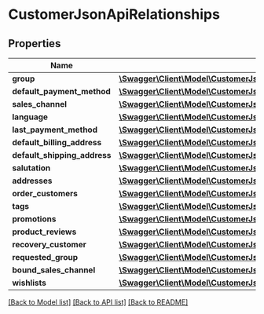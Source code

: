# CustomerJsonApiRelationships

## Properties
Name | Type | Description | Notes
------------ | ------------- | ------------- | -------------
**group** | [**\Swagger\Client\Model\CustomerJsonApiRelationshipsGroup**](CustomerJsonApiRelationshipsGroup.md) |  | [optional] 
**default_payment_method** | [**\Swagger\Client\Model\CustomerJsonApiRelationshipsDefaultPaymentMethod**](CustomerJsonApiRelationshipsDefaultPaymentMethod.md) |  | [optional] 
**sales_channel** | [**\Swagger\Client\Model\CustomerJsonApiRelationshipsSalesChannel**](CustomerJsonApiRelationshipsSalesChannel.md) |  | [optional] 
**language** | [**\Swagger\Client\Model\CustomerJsonApiRelationshipsLanguage**](CustomerJsonApiRelationshipsLanguage.md) |  | [optional] 
**last_payment_method** | [**\Swagger\Client\Model\CustomerJsonApiRelationshipsLastPaymentMethod**](CustomerJsonApiRelationshipsLastPaymentMethod.md) |  | [optional] 
**default_billing_address** | [**\Swagger\Client\Model\CustomerJsonApiRelationshipsDefaultBillingAddress**](CustomerJsonApiRelationshipsDefaultBillingAddress.md) |  | [optional] 
**default_shipping_address** | [**\Swagger\Client\Model\CustomerJsonApiRelationshipsDefaultShippingAddress**](CustomerJsonApiRelationshipsDefaultShippingAddress.md) |  | [optional] 
**salutation** | [**\Swagger\Client\Model\CustomerJsonApiRelationshipsSalutation**](CustomerJsonApiRelationshipsSalutation.md) |  | [optional] 
**addresses** | [**\Swagger\Client\Model\CustomerJsonApiRelationshipsAddresses**](CustomerJsonApiRelationshipsAddresses.md) |  | [optional] 
**order_customers** | [**\Swagger\Client\Model\CustomerJsonApiRelationshipsOrderCustomers**](CustomerJsonApiRelationshipsOrderCustomers.md) |  | [optional] 
**tags** | [**\Swagger\Client\Model\CustomerJsonApiRelationshipsTags**](CustomerJsonApiRelationshipsTags.md) |  | [optional] 
**promotions** | [**\Swagger\Client\Model\CustomerJsonApiRelationshipsPromotions**](CustomerJsonApiRelationshipsPromotions.md) |  | [optional] 
**product_reviews** | [**\Swagger\Client\Model\CustomerJsonApiRelationshipsProductReviews**](CustomerJsonApiRelationshipsProductReviews.md) |  | [optional] 
**recovery_customer** | [**\Swagger\Client\Model\CustomerJsonApiRelationshipsRecoveryCustomer**](CustomerJsonApiRelationshipsRecoveryCustomer.md) |  | [optional] 
**requested_group** | [**\Swagger\Client\Model\CustomerJsonApiRelationshipsRequestedGroup**](CustomerJsonApiRelationshipsRequestedGroup.md) |  | [optional] 
**bound_sales_channel** | [**\Swagger\Client\Model\CustomerJsonApiRelationshipsBoundSalesChannel**](CustomerJsonApiRelationshipsBoundSalesChannel.md) |  | [optional] 
**wishlists** | [**\Swagger\Client\Model\CustomerJsonApiRelationshipsWishlists**](CustomerJsonApiRelationshipsWishlists.md) |  | [optional] 

[[Back to Model list]](../../README.md#documentation-for-models) [[Back to API list]](../../README.md#documentation-for-api-endpoints) [[Back to README]](../../README.md)

